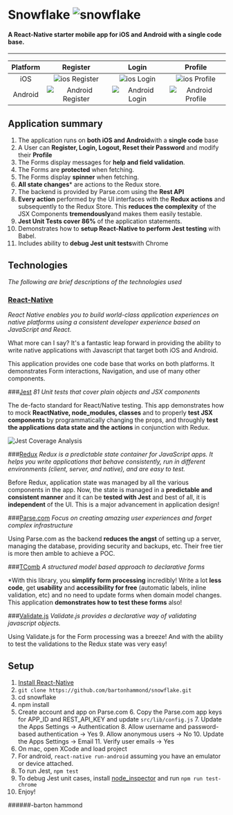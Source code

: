 Snowflake ![snowflake](https://cloud.githubusercontent.com/assets/1282364/11599365/1a1c39d2-9a8c-11e5-8819-bc1e48b30525.png)
==================================
#### A React-Native starter mobile app for iOS and Android with a single code base.

----------
| Platform| Register     | Login | Profile   |
| :------:| :-------: | :----: | :---: |
| iOS|![ios Register](https://cloud.githubusercontent.com/assets/1282364/11598582/6d392750-9a88-11e5-9839-05127dfba96b.gif) | ![ios Login](https://cloud.githubusercontent.com/assets/1282364/11598580/6d360f02-9a88-11e5-836b-4171f789a41d.gif)|  ![ios Profile](https://cloud.githubusercontent.com/assets/1282364/11598478/b2b1b5e6-9a87-11e5-8be9-37cbfa478a71.gif)   |
| Android |![Android Register](https://cloud.githubusercontent.com/assets/1282364/11598579/6d3487b8-9a88-11e5-9e95-260283a6951e.gif)    | ![Android Login](https://cloud.githubusercontent.com/assets/1282364/11598577/6d2f140e-9a88-11e5-8cd4-1ba8c9cbc603.gif)   |  ![Android Profile](https://cloud.githubusercontent.com/assets/1282364/11598578/6d314ee0-9a88-11e5-9a6c-512a313535ee.gif) |

## Application summary

 1. The application runs on **both iOS and Android**with a **single code** base
 2. A User can **Register, Login, Logout, Reset their Password** and modify their **Profile**
 3. The Forms display messages for **help and field validation**.
 4. The Forms are **protected** when fetching.
 5. The Forms display **spinner** when fetching.
 6. **All state changes*** are actions to the Redux store.
 3. The backend is provided by Parse.com using the **Rest API**
 3. **Every action** performed by the UI interfaces with the **Redux actions** and subsequently to the Redux Store.  This **reduces the complexity** of the JSX Components **tremendously**and makes them easily testable.
 4. **Jest Unit Tests cover 86%** of the application statements.
 5. Demonstrates how to **setup React-Native to perform Jest testing** with Babel.
 6. Includes ability to **debug Jest unit tests**with Chrome

## Technologies
*The following are brief descriptions of the technologies used*

### [React-Native](https://facebook.github.io/react-native/) 
*React Native enables you to build world-class application experiences on native platforms using a consistent developer experience based on JavaScript and React.*

What more can I say?  It's a fantastic leap forward in providing the ability to write native applications with Javascript that target both iOS and Android.

This application provides one code base that works on both platforms.  It demonstrates Form interactions,  Navigation, and use of many other components.

###[Jest](https://facebook.github.io/jest/) 
*81 Unit tests that cover plain objects and JSX components*

The de-facto standard for React/Native testing.  This app demonstrates how to mock **ReactNative, node_modules, classes** and to properly **test JSX components** by programmatically changing the props, and throughly **test the applications data state and the actions** in conjunction with Redux.

![Jest Coverage Analysis](https://cloud.githubusercontent.com/assets/1282364/11598581/6d38ead8-9a88-11e5-956f-c0f09c22b6f0.png)

###[Redux](http://redux.js.org/)
*Redux is a predictable state container for JavaScript apps. It helps you write applications that behave consistently, run in different environments (client, server, and native), and are easy to test.*

Before Redux, application state was managed by all the various components in the app.  Now, the state is managed in a **predictable and consistent manner** and it can be **tested with Jest** and best of all, it is **independent** of the UI.  This is a major advancement in application design!

###[Parse.com](https://www.parse.com/)
*Focus on creating amazing user experiences and forget complex infrastructure*

Using Parse.com as the backend **reduces the angst** of setting up a server, managing the database, providing security and backups, etc.  Their free tier is more then amble to achieve a POC.

###[TComb](https://github.com/gcanti/tcomb-form-native)
*A structured model based approach to declarative forms*

*With this library, you **simplify form processing** incredibly!  Write a lot **less code**, get **usability** and **accessibility for free** (automatic labels, inline validation, etc) and no need to update forms when domain model changes.  This application **demonstrates how to test these forms** also!

###[Validate.js](http://validatejs.org/)
*Validate.js provides a declarative way of validating javascript objects.*

Using Validate.js for the Form processing was a breeze!  And with the ability to test the validations to the Redux state was very easy!

## Setup

 1. [Install React-Native](https://facebook.github.io/react-native/docs/getting-started.html#content)
 2. ```git clone https://github.com/bartonhammond/snowflake.git```
 3. cd snowflake
 4. npm install
 5. Create account and app on Parse.com
	 6. Copy the Parse.com app keys for APP_ID and REST_API_KEY and update ```src/lib/config.js```
	 7. Update the Apps Settings -> Authentication 
		 8. Allow username and password-based authentication -> Yes
		 9. Allow anonymous users -> No
	 10. Update the Apps Settings -> Email
		 11. Verify user emails -> Yes
 7. On mac, open XCode and load project
 8. For android, ```react-native run-android``` assuming you have an emulator or device attached.
 9. To run Jest, ```npm test```
 10. To debug Jest unit cases, install [node_inspector](https://github.com/node-inspector/node-inspector) and run ```npm run test-chrome```
 7. Enjoy!


######-barton hammond
